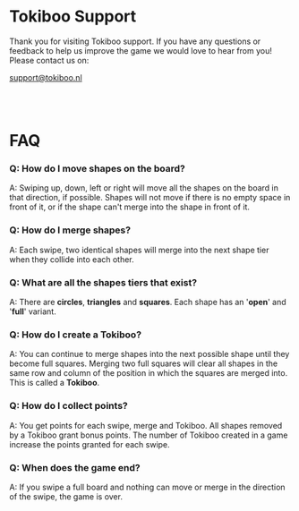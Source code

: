 # Tokiboo Support

Thank you for visiting Tokiboo support. If you have any questions or feedback to help us improve the game we would love to hear from you! Please contact us on:

support@tokiboo.nl

<br/><br/>

# FAQ

### Q: How do I move shapes on the board?
A: Swiping up, down, left or right will move all the shapes on the board in that direction, if possible. Shapes will not move if there is no empty space in front of it, or if the shape can't merge into the shape in front of it.

### Q: How do I merge shapes?
A: Each swipe, two identical shapes will merge into the next shape tier when they collide into each other.

### Q: What are all the shapes tiers that exist?
A: There are **circles**, **triangles** and **squares**. Each shape has an '**open**' and '**full**' variant. 

### Q: How do I create a Tokiboo?
A:  You can continue to merge shapes into the next possible shape until they become full squares. Merging two full squares will clear all shapes in the same row and column of the position in which the squares are merged into. This is called a **Tokiboo**.

### Q: How do I collect points?
A: You get points for each swipe, merge and Tokiboo. All shapes removed by a Tokiboo grant bonus points. The number of Tokiboo created in a game increase the points granted for each swipe.

### Q: When does the game end?
A: If you swipe a full board and nothing can move or merge in the direction of the swipe, the game is over.
